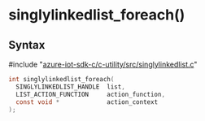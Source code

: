 # singlylinkedlist_foreach()

## Syntax

\#include "[azure-iot-sdk-c/c-utility/src/singlylinkedlist.c](../iot-c-ref-singlylinkedlist.c.md)"  
```C
int singlylinkedlist_foreach(
  SINGLYLINKEDLIST_HANDLE  list,
  LIST_ACTION_FUNCTION     action_function,
  const void *             action_context
);
```

